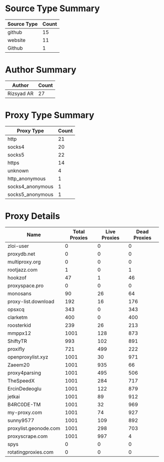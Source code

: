 # Source Type Summary

| Source Type | Count |
|-------------|-------|
| github | 15 |
| website | 11 |
| Github | 1 |


# Author Summary

| Author | Count |
|--------|-------|
| Rizsyad AR | 27 |


# Proxy Type Summary

| Proxy Type | Count |
|------------|-------|
| http | 21 |
| socks4 | 20 |
| socks5 | 22 |
| https | 14 |
| unknown | 4 |
| http_anonymous | 1 |
| socks4_anonymous | 1 |
| socks5_anonymous | 1 |


# Proxy Details

| Name | Total Proxies | Live Proxies | Dead Proxies |
|------|---------------|--------------|---------------|
| zloi-user | 0 | 0 | 0 |
| proxydb.net | 0 | 0 | 0 |
| multiproxy.org | 0 | 0 | 0 |
| rootjazz.com | 1 | 0 | 1 |
| hookzof | 47 | 1 | 46 |
| proxyspace.pro | 0 | 0 | 0 |
| monosans | 90 | 26 | 64 |
| proxy-list.download | 192 | 16 | 176 |
| opsxcq | 343 | 0 | 343 |
| clarketm | 400 | 0 | 400 |
| roosterkid | 239 | 26 | 213 |
| mmppx12 | 1001 | 128 | 873 |
| ShiftyTR | 993 | 102 | 891 |
| proxifly | 721 | 499 | 222 |
| openproxylist.xyz | 1001 | 30 | 971 |
| Zaeem20 | 1001 | 935 | 66 |
| proxy4parsing | 1001 | 495 | 506 |
| TheSpeedX | 1001 | 284 | 717 |
| ErcinDedeoglu | 1001 | 122 | 879 |
| jetkai | 1001 | 89 | 912 |
| B4RC0DE-TM | 1001 | 32 | 969 |
| my-proxy.com | 1001 | 74 | 927 |
| sunny9577 | 1001 | 109 | 892 |
| proxylist.geonode.com | 1001 | 298 | 703 |
| proxyscrape.com | 1001 | 997 | 4 |
| spys | 0 | 0 | 0 |
| rotatingproxies.com | 0 | 0 | 0 |
